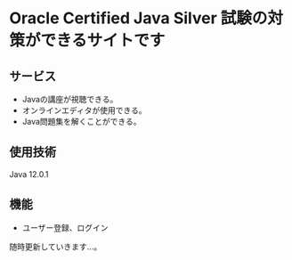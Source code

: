 # Oracle Certified Java Silver 試験の対策ができるサイトです

## サービス
* Javaの講座が視聴できる。
* オンラインエディタが使用できる。
* Java問題集を解くことができる。

## 使用技術
Java 12.0.1

## 機能
* ユーザー登録、ログイン

随時更新していきます...。
